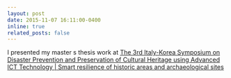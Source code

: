 ```yaml
---
layout: post
date: 2015-11-07 16:11:00-0400
inline: true
related_posts: false
---
```


I presented my master s thesis work at <a href="https://www.eventi.enea.it/tutti-gli-eventi-enea/3rd-italy-korea-symposium.html">The 3rd Italy-Korea Symposium on Disaster Prevention and Preservation of Cultural Heritage using Advanced ICT Technology | Smart resilience of historic areas and archaeological sites</a>
